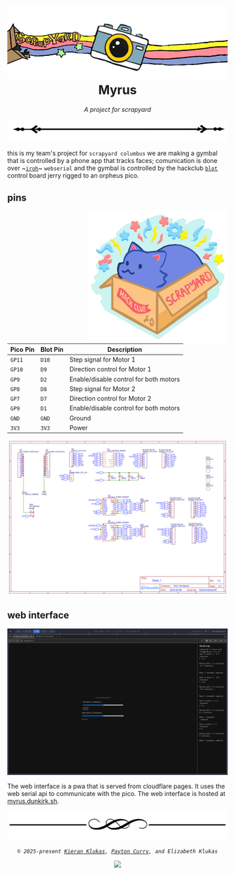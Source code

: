 <h1 align="center">
    <img src="https://raw.githubusercontent.com/taciturnaxolotl/myrus/main/.github/images/logo.png" alt="scrapyard box with rainbow coming out and envoloping a camera"/><br/>
    <span>Myrus</span>
</h1>

<p align="center">
    <i>A project for scrapyard</i>
</p>

<p align="center">
	<img src="https://raw.githubusercontent.com/taciturnaxolotl/carriage/main/.github/images/line-break-thin.svg" />
</p>

this is my team's project for `scrapyard columbus` we are making a gymbal that is controlled by a phone app that tracks faces; comunication is done over ~[`iroh`](https://www.iroh.computer/)~ `webserial` and the gymbal is controlled by the hackclub [`blot`](https://blot.hackclub.com) control board jerry rigged to an orpheus pico.

## pins

<img src="https://raw.githubusercontent.com/taciturnaxolotl/myrus/main/.github/images/acon-scrapyard-live-footage.png" width=320 align="right" />

| Pico Pin | Blot Pin | Description |
|----------|----------|-------------|
| `GP11` | `D10` | Step signal for Motor 1 |
| `GP10` | `D9` | Direction control for Motor 1 |
| `GP9` | `D2` | Enable/disable control for both motors |
| `GP8` | `D8` | Step signal for Motor 2 |
| `GP7` | `D7` | Direction control for Motor 2 |
| `GP9` | `D1` | Enable/disable control for both motors |
| `GND` | `GND` | Ground |
| `3V3` | `3V3` | Power |

![blot schematic](https://raw.githubusercontent.com/taciturnaxolotl/myrus/master/.github/images/blot-schematic.svg)

## web interface

![web interface](https://raw.githubusercontent.com/taciturnaxolotl/myrus/main/.github/images/web-interface.png)

The web interface is a pwa that is served from cloudflare pages. It uses the web serial api to communicate with the pico. The web interface is hosted at [myrus.dunkirk.sh](https://myrus.dunkirk.sh).

<p align="center">
	<img src="https://raw.githubusercontent.com/taciturnaxolotl/carriage/main/.github/images/line-break.svg" />
</p>

<p align="center">
	<i><code>&copy 2025-present <a href="https://github.com/taciturnaxolotl">Kieran Klukas</a>, <a href="https://github.com/paytontech">Payton Curry</a>, and Elizabeth Klukas</code></i>
</p>

<p align="center">
	<a href="https://github.com/taciturnaxolotl/myrus/blob/master/LICENSE.md"><img src="https://img.shields.io/static/v1.svg?style=for-the-badge&label=License&message=AGPL 3.0&logoColor=d9e0ee&colorA=363a4f&colorB=b7bdf8"/></a>
</p>
